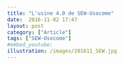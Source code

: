 ```yaml
---
title: "L'usine 4.0 de SEW-Usocome"
date:  2016-11-02 17:47
layout: post
category: ["Article"]
tags: ["SEW-Usocome"]
#embed_youtube:
illustration: /images/201611_SEW.jpg
---
```

